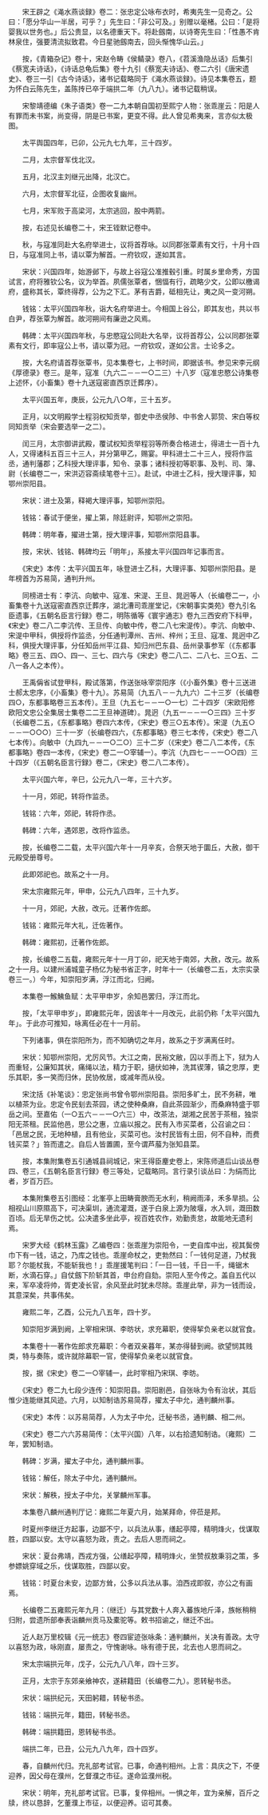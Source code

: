<!-- { "loadSidebar": true } -->
　　宋王辟之《渑水燕谈録》卷二：张忠定公咏布衣时，希夷先生一见奇之。公曰：「愿分华山一半居，可乎？」先生曰：「非公可及。」别赠以毫楮。公曰：「是将婴我以世务也。」后公贵显，以名德重天下。将赴劔南，以诗寄先生曰：「性愚不肯林泉住，强要清流拟致君。今日星驰劔南去，回头惭愧华山云。」

　　按，《青箱杂记》卷十，宋赵令畴《侯鲭录》卷八，《苕溪渔隐丛话》后集引《蔡宽夫诗话》，《诗话总龟后集》卷十九引《蔡宽夫诗话》、卷二六引《唐宋遗史》、卷三一引《古今诗话》，诸书记载略同于《渑水燕谈録》。诗见本集卷五，题为怀白云陈先生，盖陈抟已卒于端拱二年（九八九）。诸书记载稍误。

　　宋黎靖德编《朱子语类》卷一二九本朝自国初至熙宁人物：张乖崖云：阳是人有罪而未书案，尚变得，阴是已书案，更变不得。此人曾见希夷来，言亦似太极图。

　　太平舆国四年，已卯，公元九七九年，三十四岁。

　　二月，太宗督军伐北汉。

　　五月，北汉主刘继元出降，北汉亡。

　　六月，太宗督军北征，企图收复幽州。

　　七月，宋军败于高梁河，太宗逃回，股中两箭。

　　按，右述见长编卷二十，宋王铚默记卷中。

　　秋，与寇准同赴大名府举进士，议将首荐咏。以同郡张覃素有文行，十月十四日，与寇准同上书，请以覃为解首。一府钦叹，遂如其言。

　　宋状：兴国四年，始游邺下，与故上谷寇公准推毂引重。时属乡里命秀，方国试言，府将雅钦公名，议为举首。夙儒张覃者，悃愊有行，疏略少文，公即以檄谒府，盛称其长，覃终得荐，公为之下汇。茅有吉爵，砥相先让，夷之风一变河朔。

　　钱铭：太平兴国四年秋，诣大名府举进士。今相国上谷公，即其友也，共以书白尹，荐张覃为解首。故河朔间有廉逊之风焉。

　　韩碑：太平兴国四年秋，与忠愍寇公同赴大名举，议将首荐公，公以同郡张覃素有文行，即率寇公上书，请以覃为冠。一府钦叹，遂如公言。士论多之。

　　按，大名府请首荐张覃书，见本集卷七，上书时间，即据该书。参见宋李元纲《厚德录》卷三。是年，寇准（九六二－－一○二三）十八岁（寇准忠愍公诗集卷上述怀，《小畜集》卷十九送寇密直西京迁葬序）。

　　太平兴国五年，庚辰，公元九八○年，三十五岁。

　　正月，以文明殿学士程羽权知贡举，御史中丞侯陟、中书舍人郭贽、宋白等权同知贡举（宋会要选举一之二）。

　　闰三月，太宗御讲武殿，覆试权知贡举程羽等所奏合格进士，得进士一百十九人，又得诸科五百三十三人，并分第甲乙，赐宴。甲科进士二十三人，授将作监丞，通判藩郡；乙科授大理评事，知令、录事；诸科授初等职事、及判、司、簿、尉（长编卷二一，宋洪迈容斋续笔卷十三）。赴试，中进士乙科，授大理评事，知鄂州崇阳县。

　　宋状：进士及第，释褐大理评事，知鄂州崇阳。

　　钱铭：春试于便坐，擢上第，除廷尉评，知鄂州之崇阳。

　　韩碑：明年春，擢进士第，授大理评事，知鄂州崇阳县事。

　　按，宋状、钱铭、韩碑均云「明年」，系接太平兴国四年记事而言。

　　《宋史》本传：太平兴国五年，咏登进士乙科，大理评事、知鄂州崇阳县。是年榜首为苏易简，通判升州。

　　同榜进士有：李沆、向敏中、寇准、宋湜、王旦、晁迥等人（长编卷二一，小畜集卷十九送寇密直西京迁葬序，湖北漕司乖崖堂记，《宋朝事实类苑》卷九引名臣遗事，《五朝名臣言行録》卷二，明陈循等《寰宇通志》卷九三西安府下科甲，《宋史》卷二八二李沆传、王旦传、向敏中传，卷二八七宋湜传）。李沆、向敏中、宋湜中甲科，俱授将作监丞，分任通判潭州、吉州、梓州；王旦、寇准、晁迥中乙科，俱授大理评事，分任知岳州平江县、知归州巴东县、岳州录事参军（《东都事略》卷三五、四○、四一、三七、四六与《宋史》卷二八二、二八七、三○五、二八一各人之本传）。

　　王禹偁省试登甲科，殿试落第，作送张咏宰崇阳序（《小畜外集》卷十三送进士郝太忠序，《小畜集》卷十九）。苏易简（九五八－－九九六）二十三岁（长编卷四○，东都事略卷三五本传）。王旦（九五七－－一○一七）二十四岁（宋欧阳修欧阳文忠公全集居士集卷二二王旦神道碑）。晁迥（九五一－－一○三四》三十岁（长编卷二五，《东都事略》卷四六本传，《宋史》卷三○五本传）。宋湜（九五○－－一○○○）三十一岁（长编卷四六，《东都事略》卷三七本传，《宋史》卷二八七本传）。向敏中（九四九－－一○二○）三十二岁（《宋史》卷二八二本传，《东都事略》卷四一本传，《宋史》卷二一○宰辅一）。李沆（九四七－－一○○四）三十四岁（《五朝名臣言行録》卷二，《宋史》卷二八二本传）。

　　太平兴国六年，辛巳，公元九八一年，三十六岁。

　　十一月，郊祀，转将作监丞。

　　钱铭：六年，郊祀，转将作丞。

　　韩碑：六年，遇郊恩，改将作监丞。

　　按，长编卷二二载，太平兴国六年十一月辛亥，合祭天地于圜丘，大赦，御干元殿受册尊号。

　　此即郊祀也。故系之十一月。

　　宋太宗雍熙元年，甲申，公元九八四年，三十九岁。

　　十一月，郊祀，大赦，改元。迁著作佐郎。

　　钱铭：雍熙元年大礼，迁佐著作。

　　韩碑：雍熙初，迁著作佐郎。

　　按，长编卷二五载，雍熙元年十一月丁卯，祀天地于南郊，大赦，改元。故系之十一月。以建州浦城童子杨亿为秘书省正字，时年十一（长编卷二五，太宗实录卷三一。）今年，知崇阳岁满，浮江而北，归阙。

　　本集卷一鯸鮧鱼赋：太平甲申岁，余知邑罢归，浮江而北。

　　按，「太平甲申岁」，即雍熙元年，因该年十一月改元，此前仍称「太平兴国九年」。于此亦可推知，咏离任必在十一月前。

　　下列诸事，俱在崇阳所为，而不知确切之年月，故系之于岁满离任时。

　　宋状：知鄂州崇阳，尤厉风节。大江之南，民裕文敝，囚以手而上下，狱为人而重轻，公廉知其状，痛绳以法，精力于职，擿伏如神，洗其锲薄，镇之忠厚，吏乐其职，多一笑而归休，民协攸居，或减年而从役。

　　宋沈括《补笔谈》：忠定张尚书曾令鄂州崇阳县。崇阳多旷土，民不务耕，唯以植茶为业。忠定令民刬去茶园，诱之使种桑麻，自此茶园渐少，而桑麻特盛于鄂岳之间。至嘉佑（一○五六－－一○六三）中，改茶法，湖湘之民苦于茶租，独崇阳无茶租。民监他邑，思公之惠，立庙以报之。民有入市买菜者，公召谕之曰：「邑居之民，无地种植，且有他业，买菜可也。汝村民皆有土田，何不自种，而费钱买菜？」笞而遣之。自后人皆置圃，至今谓芦菔为张知县菜。

　　按，本集附集卷五引通城县祠城记，宋王得臣麈史卷上，宋陈师道后山谈丛卷四、卷三，《五朝名臣言行録》卷三等处，记载略同。言行录引谈丛曰：为绢而比者，岁百万匹。

　　本集附集卷五引图经：北峯亭上田畴膏腴而无水利，稍阙雨泽，禾多旱损。公相视山川原隰高下，可决渠圳，通流灌溉，遂于白泉上源为陂堰，水入圳，溉田数百顷。后无旱伤之忧。公决遣多坐此亭，视百姓农作，劝勤责怠，故能地无遗利焉。

　　宋罗大经《鹤林玉露》乙编卷四：张乖崖为崇阳令，一吏自库中出，视其鬓傍巾下有一钱，诘之，乃库之钱也。乖崖命杖之，吏勃然曰：「一钱何足道，乃杖我耶？尔能杖我，不能斩我也！」乖崖援笔判曰：「一日一钱，千日一千，绳锯木断，水滴石穿。」自仗劔下阶斩其首，申台府自劾。崇阳人至今传之。盖自五代以来，军卒凌将帅，胥吏凌长官，余风至此时犹未尽除。乖崖此举，非为一钱而设，其意深矣，共事伟矣。

　　雍熙二年，乙酉，公元九八五年，四十岁。

　　知崇阳岁满到阙，上宰相宋琪、李昉状，求充幕职，使得挈负亲老以就官食。

　　本集卷十一著作佐郎求充幕职：今者双亲暮年，某亦得替到阙。欲望悯其贱类，特与奏陈，或许就除幕职一官，使得挈负亲老以就官食。

　　按，据《宋史》卷二一○宰辅一，此时宰相乃宋琪、李昉。

　　《宋史》卷二九七段少连传：知崇阳县。崇阳剧邑，自张咏为令有治状，其后惟少连能继其风迹。六月，以知制诰苏易简荐，擢太子中允，通判麟州事。

　　《宋史》本传：以苏易简荐，人为太子中允，迁秘书丞，通判麟、相二州。

　　《宋史》卷二六六苏易简传：（太平兴国）八年，以右拾遗知制诰。（雍熙）二年，罢知制诰。

　　韩碑：岁满，擢太子中允，通判麟州事。

　　钱铭：解任，除太子中允，通判麟州。

　　宋状：解秩，授太子中允，关掌麟州军事。

　　本集卷八麟州通判厅记：雍熙二年夏六月，始某拜命，倅莅是邦。

　　时夏州李继迁方起事，边鄙不宁，以兵法从事，缮起亭障，精明烽火，伐谋取胜，四鄙以安。太守以喜怒为政，责之。去后人思而祠之。

　　宋状：夏台弗靖，西戎方强，公缮起亭障，精明烽火，坐赞叔敖秉羽之策，多参嫖姚穿域之乐，伐谋取胜，四鄙以安。

　　钱铭：时夏台未安，边鄙方耸，公多以兵法从事。洎西戎即叙，亦公之有画焉。

　　长编卷二五雍熙元年九月：（继迁）与其党数十人奔入蕃族地斤泽，族帐稍稍归附，尝遗所部奉表诣麟州贡马及橐驼等。敕书招谕之，继迁不出。

　　近人赵万里校辑《元一统志》卷四宦迹张咏条：通判麟州，关决有善政。太守以喜怒为政，咏刚直，屡责之，守愧谢咏。咏有德于民，北去也人思而祠之。

　　宋太宗端拱元年，戊子，公元九八八年，四十三岁。

　　正月，太宗于东郊亲飨神农，遂耕籍田（长编卷二九）。恩转秘书丞。

　　宋状：端拱纪元，天田躬耤，转秘书丞。

　　钱铭：端拱元年，籍田，转秘书丞。

　　韩碑：端拱籍田，恩转秘书丞。

　　端拱二年，已丑，公元九八九年，四十四岁。

　　春，自麟州代归。充礼部考试官。已事，命通判相州。上言：具庆之下，不便迎养，因父母在濮州，乞督濮之市征。遂命监濮州税。

　　宋状：明年，充礼部考试官。已事，复倅相州。一惧之年，宜为亲解，百斤之牍，终以恳辞，乞董濮上市征，以便迎养。诏可其奏。


